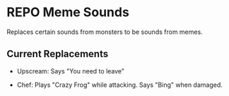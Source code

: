 # REPO Meme Sounds

Replaces certain sounds from monsters to be sounds from memes.

## Current Replacements

- Upscream: Says "You need to leave"

- Chef: Plays "Crazy Frog" while attacking. Says "Bing" when damaged.
